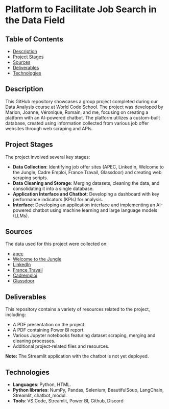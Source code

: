 # Platform to Facilitate Job Search in the Data Field

## Table of Contents
- [Description](#description)
- [Project Stages](#project-stages)
- [Sources](#sources)
- [Deliverables](#deliverables)
- [Technologies](#technologies)


## Description
This GitHub repository showcases a group project completed during our Data Analysis course at World Code School. The project was developed by Marion, Joanne, Véronique, Romain, and me, focusing on creating a platform with an AI-powered chatbot. The platform utilizes a custom-built database, created using information collected from various job offer websites through web scraping and APIs.


## Project Stages
The project involved several key stages:

* **Data Collection**: Identifying job offer sites (APEC, LinkedIn, Welcome to the Jungle, Cadre Emploi, France Travail, Glassdoor) and creating web scraping scripts.
* **Data Cleaning and Storage**: Merging datasets, cleaning the data, and consolidating it into a single database.
* **Application Interface and Chatbot**: Developing a dashboard with key performance indicators (KPIs) for analysis.
* **Interface**: Developing an application interface and implementing an AI-powered chatbot using machine learning and large language models (LLMs).


## Sources
The data used for this project were collected on:

* [apec](https://www.apec.fr/candidat/recherche-emploi.html/emploi?typesConvention=143684&typesConvention=143685&typesConvention=143686&typesConvention=143687&typesConvention=143706)
* [Welcome to the Jungle](https://www.welcometothejungle.com/fr/jobs?query=)
* [LinkedIn](https://www.linkedin.com/feed/)
* [France Travail](https://francetravail.io/data/api/offres-emploi)
* [Cadremploi](https://www.cadremploi.fr/)
* [Glassdoor](https://www.glassdoor.fr/Avis/index.htm?overall_rating_low=3.5&page=1&locId=2970997&locType=C&occ=Gestionnaire%20ADV/%20SAV)


## Deliverables
This repository contains a variety of resources related to the project, including:

* A PDF presentation on the project.
* A PDF containing Power BI report.
* Various Jupyter notebooks featuring dataset scraping, merging and cleaning processes.
* Additional project-related files and resources.

**Note:** The Streamlit application with the chatbot is not yet deployed.

## Technologies

* **Languages**: Python, HTML.
* **Python libraries**: NumPy, Pandas, Selenium, BeautifulSoup, LangChain, Streamlit, chatbot_modul.
* **Tools**: VS Code, Streamlit, Power BI, Github, Discord
